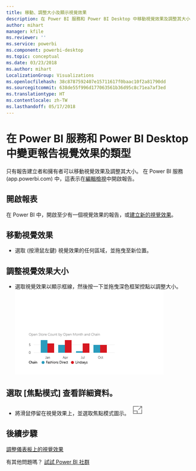 ```yaml
---
title: 移動、調整大小及顯示視覺效果
description: 在 Power BI 服務和 Power BI Desktop 中移動視覺效果及調整其大小
author: mihart
manager: kfile
ms.reviewer: ''
ms.service: powerbi
ms.component: powerbi-desktop
ms.topic: conceptual
ms.date: 03/23/2018
ms.author: mihart
LocalizationGroup: Visualizations
ms.openlocfilehash: 38c8787592407e15711617f0baac10f2a81790dd
ms.sourcegitcommit: 638de55f996d177063561b36d95c8c71ea7af3ed
ms.translationtype: HT
ms.contentlocale: zh-TW
ms.lasthandoff: 05/17/2018
---
```

# <a name="move-and-resize-a-visualization-in-a-report-in-power-bi-service-and-power-bi-desktop"></a>在 Power BI 服務和 Power BI Desktop 中變更報告視覺效果的類型
只有報告建立者和擁有者可以移動視覺效果及調整其大小。 在 Power BI 服務 (app.powerbi.com) 中，這表示在[編輯檢視](service-reading-view-and-editing-view.md)中開啟報告。

## <a name="open-the-report"></a>開啟報表
在 Power BI 中，開啟至少有一個視覺效果的報告，或[建立新的視覺效果](power-bi-report-add-visualizations-i.md)。 

## <a name="move-the-visualization"></a>移動視覺效果
* 選取 (按滑鼠左鍵) 視覺效果的任何區域，並拖曳至新位置。

## <a name="resize-the-visualization"></a>調整視覺效果大小
* 選取視覺效果以顯示框線，然後按一下並拖曳深色框架控點以調整大小。  
  ![](media/power-bi-visualization-move-and-resize/untitled.gif)

## <a name="select-focus-mode-to-see-more-detail"></a>選取 [焦點模式] 查看詳細資料。
* 將滑鼠停留在視覺效果上，並選取焦點模式圖示。
  ![](media/power-bi-visualization-move-and-resize/pbi_popouticon.jpg)

## <a name="next-steps"></a>後續步驟
[調整儀表板上的視覺效果](service-dashboard-edit-tile.md)  

有其他問題嗎？ [試試 Power BI 社群](http://community.powerbi.com/)